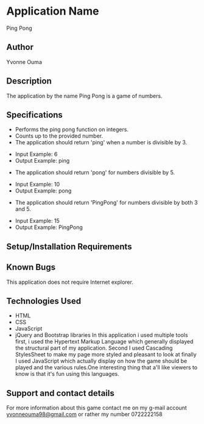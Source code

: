 # Application Name
Ping Pong
## Author
Yvonne Ouma
## Description
The application by the name Ping Pong is a game of numbers.
## Specifications
- Performs the ping pong function on integers.
- Counts up to the provided number.
- The application should return 'ping' when a number is divisible by 3.
* Input Example: 6
* Output Example: ping
- The application should return 'pong' for numbers divisible by 5.
* Input Example: 10
* Output Example: pong
- The application should return 'PingPong' for numbers divisible by both 3 and 5.
* Input Example: 15
* Output Example: PingPong

## Setup/Installation Requirements
## Known Bugs
This application does not require Internet explorer.
## Technologies Used
* HTML
* CSS
* JavaScript
* jQuery and Bootstrap libraries
In this application i used multiple tools first, i used the Hypertext Markup Language which generally displayed the structural part of my application. Second I used Cascading StylesSheet to make my page more styled and pleasant to look at finally I used JavaScript which actually display on how the game should be played and the various rules.One interesting thing that a'll like viewers to know is that it's fun using this languages.
## Support and contact details
For more information about this game contact me on my g-mail account yvonneouma98@gmail.com or rather my number 0722222158
